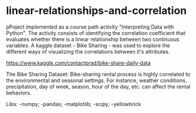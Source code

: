 # linear-relationships-and-correlation

pPoject implemented as a course path activity "Interpreting Data with Python". The activity consists of identifying the correlation coefficient that evaluates whether there is a linear relationship between two continuous variables. A kaggle dataset - Bike Sharing - was used to explore the different ways of visualizing the correlations between it's attributes.

https://www.kaggle.com/contactprad/bike-share-daily-data

The Bike Sharing Dataset:
Bike-sharing rental process is highly correlated to the environmental and seasonal settings. For instance, weather conditions,
precipitation, day of week, season, hour of the day, etc. can affect the rental behaviors.

Libs:
-numpy;
-pandas;
-matplotlib;
-scipy;
-yellowbrick
